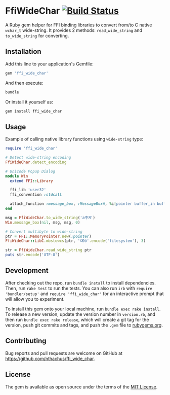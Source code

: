 # FfiWideChar [![Build Status](https://travis-ci.org/nthachus/ffi_wide_char.svg?branch=master)](https://travis-ci.org/nthachus/ffi_wide_char)
A Ruby gem helper for FFI binding libraries to convert from/to C native `wchar_t` wide-string.
It provides 2 methods: `read_wide_string` and `to_wide_string` for converting.

## Installation
Add this line to your application's Gemfile:
```ruby
gem 'ffi_wide_char'
```

And then execute:
```bash
bundle
```

Or install it yourself as:
```bash
gem install ffi_wide_char
```

## Usage
Example of calling native library functions using `wide-string` type:

```ruby
require 'ffi_wide_char'

# Detect wide-string encoding
FfiWideChar.detect_encoding

# Unicode Popup Dialog
module Win
  extend FFI::Library

  ffi_lib 'user32'
  ffi_convention :stdcall

  attach_function :message_box, :MessageBoxW, %i[pointer buffer_in buffer_in int], :int
end

msg = FfiWideChar.to_wide_string('a中Я')
Win.message_box(nil, msg, msg, 0)

# Convert multibyte to wide-string
ptr = FFI::MemoryPointer.new(:pointer)
FfiWideChar::LibC.mbstowcs(ptr, '©Ðõ'.encode('filesystem'), 3)

str = FfiWideChar.read_wide_string ptr
puts str.encode('UTF-8')
```

## Development
After checking out the repo, run `bundle install` to install dependencies. Then, run `rake test` to run the tests.
You can also run `irb` with `require 'bundler/setup'` and `require 'ffi_wide_char'` for an interactive prompt that will allow you to experiment.

To install this gem onto your local machine, run `bundle exec rake install`.
To release a new version, update the version number in `version.rb`, and then run `bundle exec rake release`,
which will create a git tag for the version, push git commits and tags, and push the `.gem` file to [rubygems.org](https://rubygems.org).

## Contributing
Bug reports and pull requests are welcome on GitHub at https://github.com/nthachus/ffi_wide_char.

## License
The gem is available as open source under the terms of the [MIT License](https://opensource.org/licenses/MIT).
